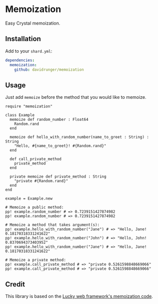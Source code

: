# Memoization

Easy Crystal memoization.

## Installation

Add to your `shard.yml`:

```yml
dependencies:
  memoization:
    github: davidrunger/memoization
```

## Usage

Just add `memoize` before the method that you would like to memoize.

```crystal
require "memoization"

class Example
  memoize def random_number : Float64
    Random.rand
  end

  memoize def hello_with_random_number(name_to_greet : String) : String
    "Hello, #{name_to_greet}! #{Random.rand}"
  end

  def call_private_method
    private_method
  end

  private memoize def private_method : String
    "private #{Random.rand}"
  end
end

example = Example.new

# Memoize a public method:
pp! example.random_number # => 0.7239151427874982
pp! example.random_number # => 0.7239151427874982

# Memoize a method that takes argument(s):
pp! example.hello_with_random_number("Jane") # => "Hello, Jane! 0.18170318331241622"
pp! example.hello_with_random_number("John") # => "Hello, John! 0.8370694373403952"
pp! example.hello_with_random_number("Jane") # => "Hello, Jane! 0.18170318331241622"

# Memoize a private method:
pp! example.call_private_method # => "private 0.5261598848669066"
pp! example.call_private_method # => "private 0.5261598848669066"
```

## Credit

This library is based on the [Lucky web framework's memoization code][lucky-memoization].

[lucky-memoization]: https://github.com/luckyframework/lucky/blob/v1.3.0/spec/lucky/memoize_spec.cr
